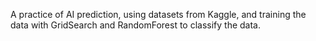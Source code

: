 A practice of AI prediction, using datasets from Kaggle, and training the data with GridSearch and RandomForest to classify the data.

